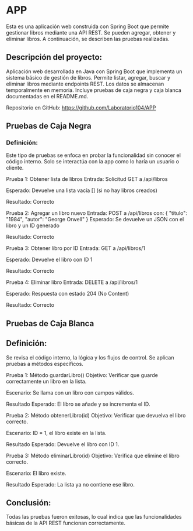 # APP

Esta es una aplicación web construida con Spring Boot que permite gestionar libros mediante una API REST. Se pueden agregar, obtener y eliminar libros. A continuación, se describen las pruebas realizadas.
## Descripción del proyecto:
Aplicación web desarrollada en Java con Spring Boot que implementa un sistema básico de gestión de libros. Permite listar, agregar, buscar y eliminar libros mediante endpoints REST. Los datos se almacenan temporalmente en memoria. Incluye pruebas de caja negra y caja blanca documentadas en el README.md.

Repositorio en GitHub:
https://github.com/Laboratorio104/APP

## Pruebas de Caja Negra
### Definición:
Este tipo de pruebas se enfoca en probar la funcionalidad sin conocer el código interno. Solo se interactúa con la app como lo haría un usuario o cliente.

Prueba 1: Obtener lista de libros
Entrada: Solicitud GET a /api/libros

Esperado: Devuelve una lista vacía [] (si no hay libros creados)

Resultado: Correcto

Prueba 2: Agregar un libro nuevo
Entrada: POST a /api/libros con:
{
  "titulo": "1984",
  "autor": "George Orwell"
}
Esperado: Se devuelve un JSON con el libro y un ID generado

Resultado: Correcto

Prueba 3: Obtener libro por ID
Entrada: GET a /api/libros/1

Esperado: Devuelve el libro con ID 1

Resultado: Correcto

Prueba 4: Eliminar libro
Entrada: DELETE a /api/libros/1

Esperado: Respuesta con estado 204 (No Content)

Resultado: Correcto

## Pruebas de Caja Blanca
## Definición:
Se revisa el código interno, la lógica y los flujos de control. Se aplican pruebas a métodos específicos.

Prueba 1: Método guardarLibro()
Objetivo: Verificar que guarde correctamente un libro en la lista.

Escenario: Se llama con un libro con campos válidos.

Resultado Esperado: El libro se añade y se incrementa el ID.

Prueba 2: Método obtenerLibro(id)
Objetivo: Verificar que devuelva el libro correcto.

Escenario: ID = 1, el libro existe en la lista.

Resultado Esperado: Devuelve el libro con ID 1.

Prueba 3: Método eliminarLibro(id)
Objetivo: Verifica que elimine el libro correcto.

Escenario: El libro existe.

Resultado Esperado: La lista ya no contiene ese libro.

## Conclusión:
Todas las pruebas fueron exitosas, lo cual indica que las funcionalidades básicas de la API REST funcionan correctamente.



